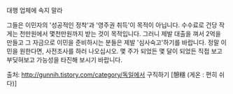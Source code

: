 대행 업체에 속지 말라

그들은 이민자의 '성공적인 정착'과 '영주권 취득'이 목적이 아닙니다.
수수료로 건당 작게는 천만원에서 몇천만원까지 받는 것이 목적입니다.
그러니 제발 대출을 껴서 2억을 만들고 그 자금으로 이민을 준비하시는 분들은 제발 '심사숙고'하기를 바랍니다.
정말 이민을 원한다면, 사전조사를 하러 나오십시오.
몇 주가 되었든 몇 달이 되었든 직접 보고 부딪혀보고 가능성을 타진해 보시기 바랍니다.


출처: http://gunnih.tistory.com/category/독일에서 구직하기 [憩穩 (게온 : 편히 쉬다)]